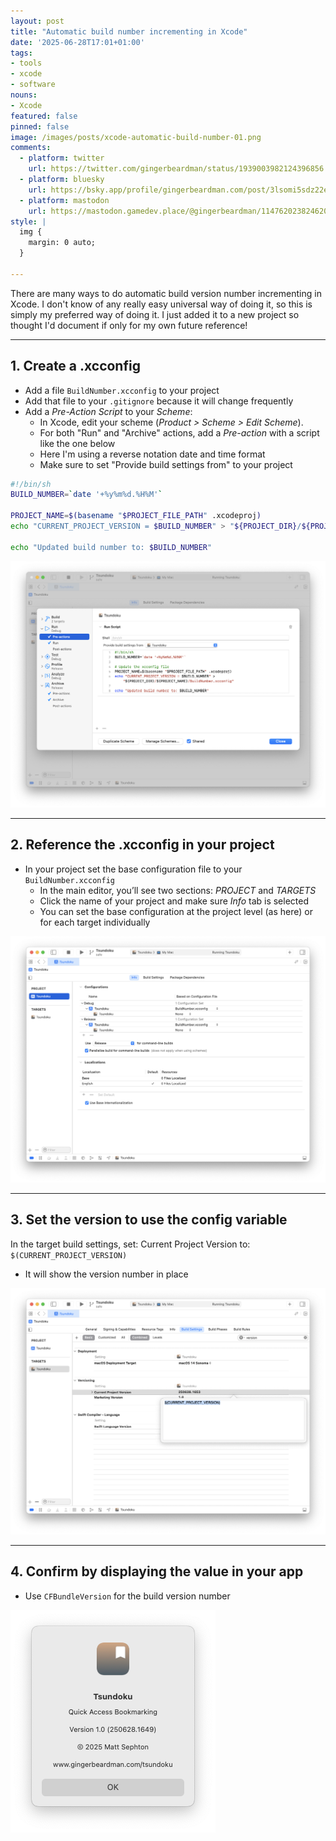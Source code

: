 ```yaml
---
layout: post
title: "Automatic build number incrementing in Xcode"
date: '2025-06-28T17:01+01:00'
tags:
- tools
- xcode
- software
nouns:
- Xcode
featured: false
pinned: false
image: /images/posts/xcode-automatic-build-number-01.png
comments:
  - platform: twitter
    url: https://twitter.com/gingerbeardman/status/1939003982124396856
  - platform: bluesky
    url: https://bsky.app/profile/gingerbeardman.com/post/3lsomi5sdz22e
  - platform: mastodon
    url: https://mastodon.gamedev.place/@gingerbeardman/114762023824620373
style: |
  img {
    margin: 0 auto;
  }

---
```


There are many ways to do automatic build version number incrementing in Xcode. I don't know of any really easy universal way of doing it, so this is simply my preferred way of doing it. I just added it to a new project so thought I'd document if only for my own future reference!

----

## 1. Create a .xcconfig

- Add a file `BuildNumber.xcconfig` to your project
- Add that file to your `.gitignore` because it will change frequently
- Add a *Pre-Action Script* to your *Scheme*:
    - In Xcode, edit your scheme (*Product > Scheme > Edit Scheme*).
    - For both "Run" and "Archive" actions, add a *Pre-action* with a script like the one below
    - Here I'm using a reverse notation date and time format
    - Make sure to set "Provide build settings from" to your project

```sh
#!/bin/sh
BUILD_NUMBER=`date '+%y%m%d.%H%M'`

PROJECT_NAME=$(basename "$PROJECT_FILE_PATH" .xcodeproj)
echo "CURRENT_PROJECT_VERSION = $BUILD_NUMBER" > "${PROJECT_DIR}/${PROJECT_NAME}/BuildNumber.xcconfig"

echo "Updated build number to: $BUILD_NUMBER"
```

![IMG](/images/posts/xcode-automatic-build-number-01.png)

----

## 2. Reference the .xcconfig in your project

- In your project set the base configuration file to your `BuildNumber.xcconfig`
    - In the main editor, you’ll see two sections: *PROJECT* and *TARGETS*
    - Click the name of your project and make sure *Info* tab is selected
    - You can set the base configuration at the project level (as here) or for each target individually

![IMG](/images/posts/xcode-automatic-build-number-02.png)

----

## 3. Set the version to use the config variable

In the target build settings, set: Current Project Version to: `$(CURRENT_PROJECT_VERSION)`
- It will show the version number in place

![IMG](/images/posts/xcode-automatic-build-number-03.png)

----

## 4. Confirm by displaying the value in your app

- Use `CFBundleVersion` for the build version number

![IMG](/images/posts/xcode-automatic-build-number-04.png)

